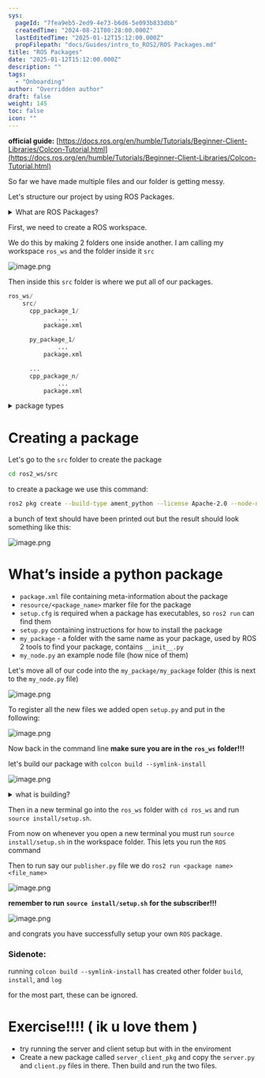 ```yaml
---
sys:
  pageId: "7fea9eb5-2ed9-4e73-b6d6-5e093b833dbb"
  createdTime: "2024-08-21T00:28:00.000Z"
  lastEditedTime: "2025-01-12T15:12:00.000Z"
  propFilepath: "docs/Guides/intro_to_ROS2/ROS Packages.md"
title: "ROS Packages"
date: "2025-01-12T15:12:00.000Z"
description: ""
tags:
  - "Onboarding"
author: "Overridden author"
draft: false
weight: 145
toc: false
icon: ""
---
```


**official guide:** [https://docs.ros.org/en/humble/Tutorials/Beginner-Client-Libraries/Colcon-Tutorial.html](https://docs.ros.org/en/humble/Tutorials/Beginner-Client-Libraries/Colcon-Tutorial.html)

So far we have made multiple files and our folder is getting messy.

Let's structure our project by using ROS Packages.

<details>

<summary>What are ROS Packages?</summary>

ROS Packages are, as the name implies, packages of code that are highly sharable between ROS developers.

They consist of a folder, `package.xml` file, and source code

```python
      cpp_package_1/
		      ... imagine much code files here ..
          package.xml
```

</details>

First, we need to create a ROS workspace.

We do this by making 2 folders one inside another. I am calling my workspace `ros_ws` and the folder inside it `src`

![image.png](https://prod-files-secure.s3.us-west-2.amazonaws.com/d518164a-d88e-44d1-a4ee-3adb3bd8bce0/70706947-fd18-4537-a67b-e12946812d31/image.png?X-Amz-Algorithm=AWS4-HMAC-SHA256&X-Amz-Content-Sha256=UNSIGNED-PAYLOAD&X-Amz-Credential=ASIAZI2LB4662LBWSE55%2F20250418%2Fus-west-2%2Fs3%2Faws4_request&X-Amz-Date=20250418T070907Z&X-Amz-Expires=3600&X-Amz-Security-Token=IQoJb3JpZ2luX2VjEOf%2F%2F%2F%2F%2F%2F%2F%2F%2F%2FwEaCXVzLXdlc3QtMiJHMEUCIEZ3wvHYuDthbjhfIf7CwmZmGvntwP9Qw2smi22HEVJBAiEAzxGGb9ZxPUjnFOJzx3WLo5nvUznJxGR5qg2QfGtESo0q%2FwMIbxAAGgw2Mzc0MjMxODM4MDUiDBTsqR3QGpRc0a0gyircAy3O0Uky7dLFwGS3vadYrZSbpqULjb2S8SePAnnTzywH3ZadaOo2ww%2FIaEYi9anu8ikwMevpmqYWbsKJuENuvJT%2BghjyguTlrKJ60WO4hlnnorpYbqP6B0wACadx1jC9G7jAinPtZ2A%2B%2FhQ8vIZe8EbTYnLVDwSqQlWmF0%2BEkl%2FCGcklpiordCLHvZRI6vI10QXh6LUyF%2Fo7rkK9ssYhvAEOlAs8dxVPJ1gOsYc08q%2Bs34PmmrEcgl7u6CVg2%2FBatE6ZsPlXJwdXScjqNP5WOlqRI7gzbOPYeFGR8dmwKuX05H4qhvLpuDftFjvC1GcvP7cMw7XpncFCf7VPTYAvUhvFtltRgywmIg%2FnBJDyL%2FnVq9B%2B%2FSLTDyHELmljHtjFQmd%2F5cIEj219gKTntq9wikCIQ6mM68ClxgXlDyauYsCz%2BLF3HYoIkGRWYcLmPg3P0oqxXkZKwVhOooDWFqGmRlt63X7PXspMd9axJkR9S2ejN6jaMB%2F0TybV5k62w1cfmQ8yinDAz1qSRufIh5%2FXRylVdIyf0p94ImLdGyF5CPXNop6JtMX01A7JHzTPKFcIAQXkyCixEy9qD1l9DYXT1ss5qcDK8O57y9xgjFzrkSlcel91zqHfC%2B70mPnWMIneh8AGOqUBBDQ1z3hAzcu8GyJugUqfWb9eiRViYMmxjSeNqoHLQfWWsTUlpp5WLB8siFnwQnmVWWwglw55PdpF59ZnEyiHILTh0WGf07cyniP5yOb0AW0%2F2aQY7sEF15I9%2FbnN%2FSJ%2FhnU5F2WwryErTasghDTJn0X5xs8wL36MDDhCz5wdrKcjm3B3SxZvsw3HM53qbalxQuyupka46Gzln0YJXmnAymWuc6RF&X-Amz-Signature=6c32c7a913f0409580c0acbf19355725dd7aeb0f6a768c89238fc31c9a6d310e&X-Amz-SignedHeaders=host&x-id=GetObject)

Then inside this `src` folder is where we put all of our packages.

```python
ros_ws/
    src/
      cpp_package_1/
		      ...
          package.xml

      py_package_1/
		      ...
          package.xml

      ...
      cpp_package_n/
		      ...
          package.xml

```

<details>

<summary>package types</summary>

packages can be either `C++` or python.

the intern file structure is different for each but for this guide we will stick to creating python packages

</details>

# Creating a package

Let's go to the `src` folder to create the package

```bash
cd ros2_ws/src
```

to create a package we use this command:

```bash
ros2 pkg create --build-type ament_python --license Apache-2.0 --node-name my_node my_package
```

a bunch of text should have been printed out but the result should look something like this:

![image.png](https://prod-files-secure.s3.us-west-2.amazonaws.com/d518164a-d88e-44d1-a4ee-3adb3bd8bce0/e6cf1e3f-8512-4a3e-b131-079f800bf3e8/image.png?X-Amz-Algorithm=AWS4-HMAC-SHA256&X-Amz-Content-Sha256=UNSIGNED-PAYLOAD&X-Amz-Credential=ASIAZI2LB4662LBWSE55%2F20250418%2Fus-west-2%2Fs3%2Faws4_request&X-Amz-Date=20250418T070907Z&X-Amz-Expires=3600&X-Amz-Security-Token=IQoJb3JpZ2luX2VjEOf%2F%2F%2F%2F%2F%2F%2F%2F%2F%2FwEaCXVzLXdlc3QtMiJHMEUCIEZ3wvHYuDthbjhfIf7CwmZmGvntwP9Qw2smi22HEVJBAiEAzxGGb9ZxPUjnFOJzx3WLo5nvUznJxGR5qg2QfGtESo0q%2FwMIbxAAGgw2Mzc0MjMxODM4MDUiDBTsqR3QGpRc0a0gyircAy3O0Uky7dLFwGS3vadYrZSbpqULjb2S8SePAnnTzywH3ZadaOo2ww%2FIaEYi9anu8ikwMevpmqYWbsKJuENuvJT%2BghjyguTlrKJ60WO4hlnnorpYbqP6B0wACadx1jC9G7jAinPtZ2A%2B%2FhQ8vIZe8EbTYnLVDwSqQlWmF0%2BEkl%2FCGcklpiordCLHvZRI6vI10QXh6LUyF%2Fo7rkK9ssYhvAEOlAs8dxVPJ1gOsYc08q%2Bs34PmmrEcgl7u6CVg2%2FBatE6ZsPlXJwdXScjqNP5WOlqRI7gzbOPYeFGR8dmwKuX05H4qhvLpuDftFjvC1GcvP7cMw7XpncFCf7VPTYAvUhvFtltRgywmIg%2FnBJDyL%2FnVq9B%2B%2FSLTDyHELmljHtjFQmd%2F5cIEj219gKTntq9wikCIQ6mM68ClxgXlDyauYsCz%2BLF3HYoIkGRWYcLmPg3P0oqxXkZKwVhOooDWFqGmRlt63X7PXspMd9axJkR9S2ejN6jaMB%2F0TybV5k62w1cfmQ8yinDAz1qSRufIh5%2FXRylVdIyf0p94ImLdGyF5CPXNop6JtMX01A7JHzTPKFcIAQXkyCixEy9qD1l9DYXT1ss5qcDK8O57y9xgjFzrkSlcel91zqHfC%2B70mPnWMIneh8AGOqUBBDQ1z3hAzcu8GyJugUqfWb9eiRViYMmxjSeNqoHLQfWWsTUlpp5WLB8siFnwQnmVWWwglw55PdpF59ZnEyiHILTh0WGf07cyniP5yOb0AW0%2F2aQY7sEF15I9%2FbnN%2FSJ%2FhnU5F2WwryErTasghDTJn0X5xs8wL36MDDhCz5wdrKcjm3B3SxZvsw3HM53qbalxQuyupka46Gzln0YJXmnAymWuc6RF&X-Amz-Signature=2602f30719235c73db1aec7f95b068116ad0ff6ee6b91e43640436c62413aa05&X-Amz-SignedHeaders=host&x-id=GetObject)

# What’s inside a python package

- `package.xml` file containing meta-information about the package
- `resource/<package_name>` marker file for the package
- `setup.cfg` is required when a package has executables, so `ros2 run` can find them
- `setup.py` containing instructions for how to install the package
- `my_package` - a folder with the same name as your package, used by ROS 2 tools to find your package, contains `__init__.py`
- `my_node.py` an example node file (how nice of them)

Let's move all of our code into the `my_package/my_package` folder (this is next to the `my_node.py` file)

![image.png](https://prod-files-secure.s3.us-west-2.amazonaws.com/d518164a-d88e-44d1-a4ee-3adb3bd8bce0/9ce58f11-0da9-4d3e-b86d-506a9685d378/image.png?X-Amz-Algorithm=AWS4-HMAC-SHA256&X-Amz-Content-Sha256=UNSIGNED-PAYLOAD&X-Amz-Credential=ASIAZI2LB4662LBWSE55%2F20250418%2Fus-west-2%2Fs3%2Faws4_request&X-Amz-Date=20250418T070907Z&X-Amz-Expires=3600&X-Amz-Security-Token=IQoJb3JpZ2luX2VjEOf%2F%2F%2F%2F%2F%2F%2F%2F%2F%2FwEaCXVzLXdlc3QtMiJHMEUCIEZ3wvHYuDthbjhfIf7CwmZmGvntwP9Qw2smi22HEVJBAiEAzxGGb9ZxPUjnFOJzx3WLo5nvUznJxGR5qg2QfGtESo0q%2FwMIbxAAGgw2Mzc0MjMxODM4MDUiDBTsqR3QGpRc0a0gyircAy3O0Uky7dLFwGS3vadYrZSbpqULjb2S8SePAnnTzywH3ZadaOo2ww%2FIaEYi9anu8ikwMevpmqYWbsKJuENuvJT%2BghjyguTlrKJ60WO4hlnnorpYbqP6B0wACadx1jC9G7jAinPtZ2A%2B%2FhQ8vIZe8EbTYnLVDwSqQlWmF0%2BEkl%2FCGcklpiordCLHvZRI6vI10QXh6LUyF%2Fo7rkK9ssYhvAEOlAs8dxVPJ1gOsYc08q%2Bs34PmmrEcgl7u6CVg2%2FBatE6ZsPlXJwdXScjqNP5WOlqRI7gzbOPYeFGR8dmwKuX05H4qhvLpuDftFjvC1GcvP7cMw7XpncFCf7VPTYAvUhvFtltRgywmIg%2FnBJDyL%2FnVq9B%2B%2FSLTDyHELmljHtjFQmd%2F5cIEj219gKTntq9wikCIQ6mM68ClxgXlDyauYsCz%2BLF3HYoIkGRWYcLmPg3P0oqxXkZKwVhOooDWFqGmRlt63X7PXspMd9axJkR9S2ejN6jaMB%2F0TybV5k62w1cfmQ8yinDAz1qSRufIh5%2FXRylVdIyf0p94ImLdGyF5CPXNop6JtMX01A7JHzTPKFcIAQXkyCixEy9qD1l9DYXT1ss5qcDK8O57y9xgjFzrkSlcel91zqHfC%2B70mPnWMIneh8AGOqUBBDQ1z3hAzcu8GyJugUqfWb9eiRViYMmxjSeNqoHLQfWWsTUlpp5WLB8siFnwQnmVWWwglw55PdpF59ZnEyiHILTh0WGf07cyniP5yOb0AW0%2F2aQY7sEF15I9%2FbnN%2FSJ%2FhnU5F2WwryErTasghDTJn0X5xs8wL36MDDhCz5wdrKcjm3B3SxZvsw3HM53qbalxQuyupka46Gzln0YJXmnAymWuc6RF&X-Amz-Signature=665abb9a02d24aa86a7ea9526f0d5264640f0e1d673006161d8cf24122847b59&X-Amz-SignedHeaders=host&x-id=GetObject)

To register all the new files we added open `setup.py` and put in the following:

![image.png](https://prod-files-secure.s3.us-west-2.amazonaws.com/d518164a-d88e-44d1-a4ee-3adb3bd8bce0/1cd7c262-4cae-4496-9d75-c178537d24a2/image.png?X-Amz-Algorithm=AWS4-HMAC-SHA256&X-Amz-Content-Sha256=UNSIGNED-PAYLOAD&X-Amz-Credential=ASIAZI2LB4662LBWSE55%2F20250418%2Fus-west-2%2Fs3%2Faws4_request&X-Amz-Date=20250418T070907Z&X-Amz-Expires=3600&X-Amz-Security-Token=IQoJb3JpZ2luX2VjEOf%2F%2F%2F%2F%2F%2F%2F%2F%2F%2FwEaCXVzLXdlc3QtMiJHMEUCIEZ3wvHYuDthbjhfIf7CwmZmGvntwP9Qw2smi22HEVJBAiEAzxGGb9ZxPUjnFOJzx3WLo5nvUznJxGR5qg2QfGtESo0q%2FwMIbxAAGgw2Mzc0MjMxODM4MDUiDBTsqR3QGpRc0a0gyircAy3O0Uky7dLFwGS3vadYrZSbpqULjb2S8SePAnnTzywH3ZadaOo2ww%2FIaEYi9anu8ikwMevpmqYWbsKJuENuvJT%2BghjyguTlrKJ60WO4hlnnorpYbqP6B0wACadx1jC9G7jAinPtZ2A%2B%2FhQ8vIZe8EbTYnLVDwSqQlWmF0%2BEkl%2FCGcklpiordCLHvZRI6vI10QXh6LUyF%2Fo7rkK9ssYhvAEOlAs8dxVPJ1gOsYc08q%2Bs34PmmrEcgl7u6CVg2%2FBatE6ZsPlXJwdXScjqNP5WOlqRI7gzbOPYeFGR8dmwKuX05H4qhvLpuDftFjvC1GcvP7cMw7XpncFCf7VPTYAvUhvFtltRgywmIg%2FnBJDyL%2FnVq9B%2B%2FSLTDyHELmljHtjFQmd%2F5cIEj219gKTntq9wikCIQ6mM68ClxgXlDyauYsCz%2BLF3HYoIkGRWYcLmPg3P0oqxXkZKwVhOooDWFqGmRlt63X7PXspMd9axJkR9S2ejN6jaMB%2F0TybV5k62w1cfmQ8yinDAz1qSRufIh5%2FXRylVdIyf0p94ImLdGyF5CPXNop6JtMX01A7JHzTPKFcIAQXkyCixEy9qD1l9DYXT1ss5qcDK8O57y9xgjFzrkSlcel91zqHfC%2B70mPnWMIneh8AGOqUBBDQ1z3hAzcu8GyJugUqfWb9eiRViYMmxjSeNqoHLQfWWsTUlpp5WLB8siFnwQnmVWWwglw55PdpF59ZnEyiHILTh0WGf07cyniP5yOb0AW0%2F2aQY7sEF15I9%2FbnN%2FSJ%2FhnU5F2WwryErTasghDTJn0X5xs8wL36MDDhCz5wdrKcjm3B3SxZvsw3HM53qbalxQuyupka46Gzln0YJXmnAymWuc6RF&X-Amz-Signature=af81c08e60a0e17df1ae50e11dd8f3eb3ebf9b67c667f1c1d799cdaae35a5678&X-Amz-SignedHeaders=host&x-id=GetObject)

Now back in the command line **make sure you are in the** **`ros_ws`** **folder!!!**

let's build our package with `colcon build --symlink-install`

![image.png](https://prod-files-secure.s3.us-west-2.amazonaws.com/d518164a-d88e-44d1-a4ee-3adb3bd8bce0/2f2a0d27-b173-48fd-b189-5f5c0ce65619/image.png?X-Amz-Algorithm=AWS4-HMAC-SHA256&X-Amz-Content-Sha256=UNSIGNED-PAYLOAD&X-Amz-Credential=ASIAZI2LB4662LBWSE55%2F20250418%2Fus-west-2%2Fs3%2Faws4_request&X-Amz-Date=20250418T070907Z&X-Amz-Expires=3600&X-Amz-Security-Token=IQoJb3JpZ2luX2VjEOf%2F%2F%2F%2F%2F%2F%2F%2F%2F%2FwEaCXVzLXdlc3QtMiJHMEUCIEZ3wvHYuDthbjhfIf7CwmZmGvntwP9Qw2smi22HEVJBAiEAzxGGb9ZxPUjnFOJzx3WLo5nvUznJxGR5qg2QfGtESo0q%2FwMIbxAAGgw2Mzc0MjMxODM4MDUiDBTsqR3QGpRc0a0gyircAy3O0Uky7dLFwGS3vadYrZSbpqULjb2S8SePAnnTzywH3ZadaOo2ww%2FIaEYi9anu8ikwMevpmqYWbsKJuENuvJT%2BghjyguTlrKJ60WO4hlnnorpYbqP6B0wACadx1jC9G7jAinPtZ2A%2B%2FhQ8vIZe8EbTYnLVDwSqQlWmF0%2BEkl%2FCGcklpiordCLHvZRI6vI10QXh6LUyF%2Fo7rkK9ssYhvAEOlAs8dxVPJ1gOsYc08q%2Bs34PmmrEcgl7u6CVg2%2FBatE6ZsPlXJwdXScjqNP5WOlqRI7gzbOPYeFGR8dmwKuX05H4qhvLpuDftFjvC1GcvP7cMw7XpncFCf7VPTYAvUhvFtltRgywmIg%2FnBJDyL%2FnVq9B%2B%2FSLTDyHELmljHtjFQmd%2F5cIEj219gKTntq9wikCIQ6mM68ClxgXlDyauYsCz%2BLF3HYoIkGRWYcLmPg3P0oqxXkZKwVhOooDWFqGmRlt63X7PXspMd9axJkR9S2ejN6jaMB%2F0TybV5k62w1cfmQ8yinDAz1qSRufIh5%2FXRylVdIyf0p94ImLdGyF5CPXNop6JtMX01A7JHzTPKFcIAQXkyCixEy9qD1l9DYXT1ss5qcDK8O57y9xgjFzrkSlcel91zqHfC%2B70mPnWMIneh8AGOqUBBDQ1z3hAzcu8GyJugUqfWb9eiRViYMmxjSeNqoHLQfWWsTUlpp5WLB8siFnwQnmVWWwglw55PdpF59ZnEyiHILTh0WGf07cyniP5yOb0AW0%2F2aQY7sEF15I9%2FbnN%2FSJ%2FhnU5F2WwryErTasghDTJn0X5xs8wL36MDDhCz5wdrKcjm3B3SxZvsw3HM53qbalxQuyupka46Gzln0YJXmnAymWuc6RF&X-Amz-Signature=03631d383482cb33c3713a26856202b15febe196194fe82615cbee76e053a15f&X-Amz-SignedHeaders=host&x-id=GetObject)

<details>

<summary>what is building?</summary>

if you are a CS major at Rose-Hulman you will learn the answer to this in CSSE132

but TLDR; is it combines all the code files into one program that can be run easily 

</details>

Then in a new terminal go into the `ros_ws` folder with `cd ros_ws` and run `source install/setup.sh`. 

From now on whenever you open a new terminal you must run `source install/setup.sh` in the workspace folder. This lets you run the `ROS` command

Then to run say our `publisher.py` file we do `ros2 run <package name> <file_name>`

![image.png](https://prod-files-secure.s3.us-west-2.amazonaws.com/d518164a-d88e-44d1-a4ee-3adb3bd8bce0/4f4b1219-3a44-4632-aa0a-ce3471699f59/image.png?X-Amz-Algorithm=AWS4-HMAC-SHA256&X-Amz-Content-Sha256=UNSIGNED-PAYLOAD&X-Amz-Credential=ASIAZI2LB4662LBWSE55%2F20250418%2Fus-west-2%2Fs3%2Faws4_request&X-Amz-Date=20250418T070907Z&X-Amz-Expires=3600&X-Amz-Security-Token=IQoJb3JpZ2luX2VjEOf%2F%2F%2F%2F%2F%2F%2F%2F%2F%2FwEaCXVzLXdlc3QtMiJHMEUCIEZ3wvHYuDthbjhfIf7CwmZmGvntwP9Qw2smi22HEVJBAiEAzxGGb9ZxPUjnFOJzx3WLo5nvUznJxGR5qg2QfGtESo0q%2FwMIbxAAGgw2Mzc0MjMxODM4MDUiDBTsqR3QGpRc0a0gyircAy3O0Uky7dLFwGS3vadYrZSbpqULjb2S8SePAnnTzywH3ZadaOo2ww%2FIaEYi9anu8ikwMevpmqYWbsKJuENuvJT%2BghjyguTlrKJ60WO4hlnnorpYbqP6B0wACadx1jC9G7jAinPtZ2A%2B%2FhQ8vIZe8EbTYnLVDwSqQlWmF0%2BEkl%2FCGcklpiordCLHvZRI6vI10QXh6LUyF%2Fo7rkK9ssYhvAEOlAs8dxVPJ1gOsYc08q%2Bs34PmmrEcgl7u6CVg2%2FBatE6ZsPlXJwdXScjqNP5WOlqRI7gzbOPYeFGR8dmwKuX05H4qhvLpuDftFjvC1GcvP7cMw7XpncFCf7VPTYAvUhvFtltRgywmIg%2FnBJDyL%2FnVq9B%2B%2FSLTDyHELmljHtjFQmd%2F5cIEj219gKTntq9wikCIQ6mM68ClxgXlDyauYsCz%2BLF3HYoIkGRWYcLmPg3P0oqxXkZKwVhOooDWFqGmRlt63X7PXspMd9axJkR9S2ejN6jaMB%2F0TybV5k62w1cfmQ8yinDAz1qSRufIh5%2FXRylVdIyf0p94ImLdGyF5CPXNop6JtMX01A7JHzTPKFcIAQXkyCixEy9qD1l9DYXT1ss5qcDK8O57y9xgjFzrkSlcel91zqHfC%2B70mPnWMIneh8AGOqUBBDQ1z3hAzcu8GyJugUqfWb9eiRViYMmxjSeNqoHLQfWWsTUlpp5WLB8siFnwQnmVWWwglw55PdpF59ZnEyiHILTh0WGf07cyniP5yOb0AW0%2F2aQY7sEF15I9%2FbnN%2FSJ%2FhnU5F2WwryErTasghDTJn0X5xs8wL36MDDhCz5wdrKcjm3B3SxZvsw3HM53qbalxQuyupka46Gzln0YJXmnAymWuc6RF&X-Amz-Signature=234f2c0cb3bd938535e00bb8d210d76965e82af31a12e8d2db8e514cc3707aab&X-Amz-SignedHeaders=host&x-id=GetObject)

**remember to run** **`source install/setup.sh`** **for the subscriber!!!**

![image.png](https://prod-files-secure.s3.us-west-2.amazonaws.com/d518164a-d88e-44d1-a4ee-3adb3bd8bce0/02121119-dad4-49ec-8356-c956108b4243/image.png?X-Amz-Algorithm=AWS4-HMAC-SHA256&X-Amz-Content-Sha256=UNSIGNED-PAYLOAD&X-Amz-Credential=ASIAZI2LB4662LBWSE55%2F20250418%2Fus-west-2%2Fs3%2Faws4_request&X-Amz-Date=20250418T070907Z&X-Amz-Expires=3600&X-Amz-Security-Token=IQoJb3JpZ2luX2VjEOf%2F%2F%2F%2F%2F%2F%2F%2F%2F%2FwEaCXVzLXdlc3QtMiJHMEUCIEZ3wvHYuDthbjhfIf7CwmZmGvntwP9Qw2smi22HEVJBAiEAzxGGb9ZxPUjnFOJzx3WLo5nvUznJxGR5qg2QfGtESo0q%2FwMIbxAAGgw2Mzc0MjMxODM4MDUiDBTsqR3QGpRc0a0gyircAy3O0Uky7dLFwGS3vadYrZSbpqULjb2S8SePAnnTzywH3ZadaOo2ww%2FIaEYi9anu8ikwMevpmqYWbsKJuENuvJT%2BghjyguTlrKJ60WO4hlnnorpYbqP6B0wACadx1jC9G7jAinPtZ2A%2B%2FhQ8vIZe8EbTYnLVDwSqQlWmF0%2BEkl%2FCGcklpiordCLHvZRI6vI10QXh6LUyF%2Fo7rkK9ssYhvAEOlAs8dxVPJ1gOsYc08q%2Bs34PmmrEcgl7u6CVg2%2FBatE6ZsPlXJwdXScjqNP5WOlqRI7gzbOPYeFGR8dmwKuX05H4qhvLpuDftFjvC1GcvP7cMw7XpncFCf7VPTYAvUhvFtltRgywmIg%2FnBJDyL%2FnVq9B%2B%2FSLTDyHELmljHtjFQmd%2F5cIEj219gKTntq9wikCIQ6mM68ClxgXlDyauYsCz%2BLF3HYoIkGRWYcLmPg3P0oqxXkZKwVhOooDWFqGmRlt63X7PXspMd9axJkR9S2ejN6jaMB%2F0TybV5k62w1cfmQ8yinDAz1qSRufIh5%2FXRylVdIyf0p94ImLdGyF5CPXNop6JtMX01A7JHzTPKFcIAQXkyCixEy9qD1l9DYXT1ss5qcDK8O57y9xgjFzrkSlcel91zqHfC%2B70mPnWMIneh8AGOqUBBDQ1z3hAzcu8GyJugUqfWb9eiRViYMmxjSeNqoHLQfWWsTUlpp5WLB8siFnwQnmVWWwglw55PdpF59ZnEyiHILTh0WGf07cyniP5yOb0AW0%2F2aQY7sEF15I9%2FbnN%2FSJ%2FhnU5F2WwryErTasghDTJn0X5xs8wL36MDDhCz5wdrKcjm3B3SxZvsw3HM53qbalxQuyupka46Gzln0YJXmnAymWuc6RF&X-Amz-Signature=33239ef1c7c9b2def6051c17170cfddfbb4f863546e78f93ae28605fca018b5d&X-Amz-SignedHeaders=host&x-id=GetObject)

and congrats you have successfully setup your own `ROS` package.

### Sidenote:

running `colcon build --symlink-install` has created other folder `build`, `install`, and `log`

for the most part, these can be ignored.

# Exercise!!!! ( ik u love them )

- try running the server and client setup but with in the enviroment
- Create a new package called `server_client_pkg` and copy the `server.py` and `client.py` files in there. Then build and run the two files.
